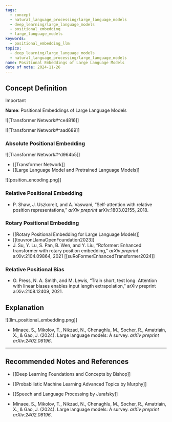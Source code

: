 ```yaml
---
tags:
  - concept
  - natural_language_processing/large_language_models
  - deep_learning/large_language_models
  - positional_embedding
  - large_language_models
keywords:
  - positional_embedding_llm
topics:
  - deep_learning/large_language_models
  - natural_language_processing/large_language_models
name: Positional Embeddings of Large Language Models
date of note: 2024-11-26
---
```


## Concept Definition

>[!important]
>**Name**: Positional Embeddings of Large Language Models

![[Transformer Network#^ce4816]]

![[Transformer Network#^aad689]]

### Absolute Positional Embedding

![[Transformer Network#^d964b5]]

- [[Transformer Network]]
- [[Large Language Model and Pretrained Language Models]]

![[position_encoding.png]]

### Relative Positional Embedding


- P. Shaw, J. Uszkoreit, and A. Vaswani, “Self-attention with relative position representations,” *arXiv preprint* arXiv:1803.02155, 2018.


### Rotary Positional Embedding

- [[Rotary Positional Embedding for Large Language Models]]
- [[touvronLlamaOpenFoundation2023]]
- J. Su, Y. Lu, S. Pan, B. Wen, and Y. Liu, “Roformer: Enhanced transformer with rotary position embedding,” *arXiv preprint* arXiv:2104.09864, 2021 [[suRoFormerEnhancedTransformer2024]]

### Relative Positional Bias

- O. Press, N. A. Smith, and M. Lewis, “Train short, test long: Attention with linear biases enables input length extrapolation,” arXiv preprint arXiv:2108.12409, 2021.

## Explanation

![[llm_positional_embedding.png]]


- Minaee, S., Mikolov, T., Nikzad, N., Chenaghlu, M., Socher, R., Amatriain, X., & Gao, J. (2024). Large language models: A survey. _arXiv preprint arXiv:2402.06196_.



-----------
##  Recommended Notes and References


- [[Deep Learning Foundations and Concepts by Bishop]]
- [[Probabilistic Machine Learning Advanced Topics by Murphy]]
- [[Speech and Language Processing by Jurafsky]]

- Minaee, S., Mikolov, T., Nikzad, N., Chenaghlu, M., Socher, R., Amatriain, X., & Gao, J. (2024). Large language models: A survey. _arXiv preprint arXiv:2402.06196_.